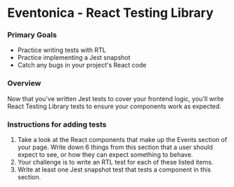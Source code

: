 # Eventonica - React Testing Library

### Primary Goals

- Practice writing tests with RTL
- Practice implementing a Jest snapshot
- Catch any bugs in your project's React code

### Overview

Now that you've written Jest tests to cover your frontend logic, you'll write React Testing Library tests to ensure your components work as expected.

### Instructions for adding tests

1. Take a look at the React components that make up the Events section of your page. Write down 6 things from this section that a user should expect to see, or how they can expect something to behave. 
2. Your challenge is to write an RTL test for each of these listed items. 
3. Write at least one Jest snapshot test that tests a component in this section.
